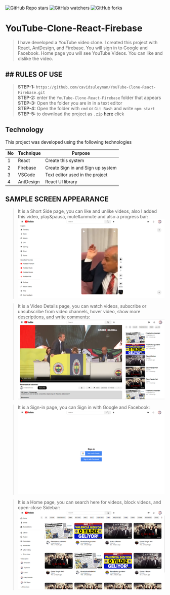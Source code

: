 ![GitHub Repo stars](https://img.shields.io/github/stars/cavidsuleyman/YouTube-Clone-React-Firebase?style=for-the-badge)
![GitHub watchers](https://img.shields.io/github/watchers/cavidsuleyman/YouTube-Clone-React-Firebase?style=for-the-badge)
![GitHub forks](https://img.shields.io/github/forks/cavidsuleyman/YouTube-Clone-React-Firebase?style=for-the-badge)

# YouTube-Clone-React-Firebase

>I have developed a YouTube video clone. I created this project with React, AntDesign, and Firebase. You will sign in to Google and Facebook. Home page you will see YouTube Videos. You can like and dislike the video. 

## ## RULES OF USE

> **STEP-1:** `https://github.com/cavidsuleyman/YouTube-Clone-React-Firebase.git` <br/>
> **STEP-2:**  enter the `YouTube-Clone-React-Firebase` folder that appears <br/>
> **STEP-3:**  Open the folder you are in in a text editor <br/>
> **STEP-4:**  Open the folder with `cmd` or `Git Bash` and write `npm start` <br/>
> **STEP-5:**  to download the project as `.zip`  [here](https://github.com/cavidsuleyman/YouTube-Clone-React-Firebase/archive/refs/heads/master.zip) click <br/>


## Technology

This project was developed using the following technologies

| No | Technique | Purpose |
| - | ---------- | --------------------- |
| 1 | React | Create this system |
| 2 | Firebase | Create Sign in and Sign up system |
| 3 | VSCode | Text editor used in the project |
| 4 | AntDesign | React UI library |

## SAMPLE SCREEN APPEARANCE

>It is a Short Side page, you can like and unlike videos, also I added this video, play&pausa, mute&unmute and also a progress bar:
![There was a screenshot here](./screen-1.png)

>It is a Video Details page, you can watch videos, subscribe or unsubscribe from video channels, hover video, show more descriptions, and write comments:
![There was a screenshot here](./screen-2.png)

>It is a Sign-in page, you can Sign in with Google and Facebook:
![There was a screenshot here](./screen-3.png)

>It is a Home page, you can search here for videos, block videos, and open-close Sidebar:
![There was a screenshot here](./screen-4.png)
